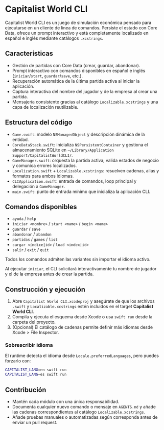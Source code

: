 # Capitalist World CLI

Capitalist World CLI es un juego de simulación económica pensado para ejecutarse en un cliente de línea de comandos. Persiste el estado con Core Data, ofrece un prompt interactivo y está completamente localizado en español e inglés mediante catálogos `.xcstrings`.

## Características
- Gestión de partidas con Core Data (crear, guardar, abandonar).
- Prompt interactivo con comandos disponibles en español e inglés (`iniciar`/`start`, `guardar`/`save`, etc.).
- Recuperación automática de la última partida activa al iniciar la aplicación.
- Captura interactiva del nombre del jugador y de la empresa al crear una partida.
- Mensajería consistente gracias al catálogo `Localizable.xcstrings` y una capa de localización reutilizable.

## Estructura del código
- `Game.swift`: modelo `NSManagedObject` y descripción dinámica de la entidad.
- `CoreDataStack.swift`: inicializa `NSPersistentContainer` y gestiona el almacenamiento SQLite en `~/Library/Application Support/CapitalistWorldCLI/`.
- `GameManager.swift`: orquesta la partida activa, valida estados de negocio y comunica errores localizados.
- `Localization.swift` + `Localizable.xcstrings`: resuelven cadenas, alias y formatos para ambos idiomas.
- `CLIApplication.swift`: entrada de comandos, loop principal y delegación a `GameManager`.
- `main.swift`: punto de entrada mínimo que inicializa la aplicación CLI.

## Comandos disponibles
- `ayuda` / `help`
- `iniciar <nombre>` / `start <name>` / `begin <name>`
- `guardar` / `save`
- `abandonar` / `abandon`
- `partidas` / `games` / `list`
- `cargar <índice|id>` / `load <index|id>`
- `salir` / `exit` / `quit`

Todos los comandos admiten las variantes sin importar el idioma activo.

Al ejecutar `iniciar`, el CLI solicitará interactivamente tu nombre de jugador y el de la empresa antes de crear la partida.

## Construcción y ejecución
1. Abre `Capitalist World CLI.xcodeproj` y asegúrate de que los archivos `.swift` y `Localizable.xcstrings` estén incluidos en el target **Capitalist World CLI**.
2. Compila y ejecuta el esquema desde Xcode o usa `swift run` desde la carpeta del proyecto.
3. (Opcional) El catálogo de cadenas permite definir más idiomas desde Xcode > File Inspector.

### Sobrescribir idioma
El runtime detecta el idioma desde `Locale.preferredLanguages`, pero puedes forzarlo con:

```bash
CAPITALIST_LANG=en swift run
CAPITALIST_LANG=es swift run
```

## Contribución
- Mantén cada módulo con una única responsabilidad.
- Documenta cualquier nuevo comando o mensaje en `AGENTS.md` y añade las cadenas correspondientes al catálogo `Localizable.xcstrings`.
- Añade pruebas manuales o automatizadas según corresponda antes de enviar un pull request.
